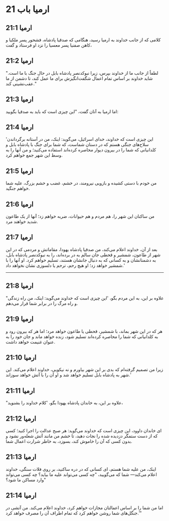# ارمیا باب 21

## ارمیا 21:1

کلامی که از جانب خداوند به ارمیا رسید، هنگامی که صدقیا پادشاه، فشحور پسر ملکیا و کاهن صفنیا پسر معسیا را نزد او فرستاد و گفت،

## ارمیا 21:2

"لطفاً از جانب ما از خداوند بپرس، زیرا نبوکدنصر پادشاه بابل در حال جنگ با ما است. شاید خداوند بر اساس تمام اعمال شگفت‌انگیزش برای ما عمل کند، تا دشمن از ما عقب‌نشینی کند."

## ارمیا 21:3

اما ارمیا به آنان گفت، "این چیزی است که باید به صدقیا بگویید:

## ارمیا 21:4

'این چیزی است که خداوند، خدای اسرائیل، می‌گوید: اینک، من در آستانه برگرداندن سلاح‌های جنگی هستم که در دستان شماست، که شما برای جنگ با پادشاه بابل و کلدانیانی که شما را در بیرون دیوار محاصره کرده‌اند استفاده می‌کنید؛ و من آنها را به وسط این شهر جمع خواهم کرد.

## ارمیا 21:5

من خودم با دستی کشیده و بازویی نیرومند، در خشم، غضب و خشم بزرگ، علیه شما خواهم جنگید.

## ارمیا 21:6

من ساکنان این شهر را، هم مردم و هم حیوانات، ضربه خواهم زد؛ آنها از یک طاعون شدید خواهند مرد.

## ارمیا 21:7

بعد از آن، خداوند اعلام می‌کند، من صدقیا پادشاه یهودا، مقاماتش و مردمی که در این شهر از طاعون، شمشیر و قحطی جان سالم به در برده‌اند، را به نبوکدنصر پادشاه بابل، به دشمنانشان و به کسانی که به دنبال جانشان هستند، تسلیم خواهم کرد. او آنها را با شمشیر خواهد زد؛ او هیچ رحم، ترحم یا دلسوزی نشان نخواهد داد.'

---

## ارمیا 21:8

"علاوه بر این، به این مردم بگو، 'این چیزی است که خداوند می‌گوید: اینک، من راه زندگی و راه مرگ را در برابر شما قرار می‌دهم.

## ارمیا 21:9

هر که در این شهر بماند، با شمشیر، قحطی یا طاعون خواهد مرد؛ اما هر که بیرون رود و به کلدانیانی که شما را محاصره کرده‌اند تسلیم شود، زنده خواهد ماند و جان خود را به عنوان غنیمت خواهد داشت.

## ارمیا 21:10

زیرا من تصمیم گرفته‌ام که بدی بر این شهر بیاورم و نه نیکویی، خداوند اعلام می‌کند. این شهر به پادشاه بابل تسلیم خواهد شد و او آن را با آتش خواهد سوزاند.'

## ارمیا 21:11

"علاوه بر این، به خاندان پادشاه یهودا بگو، 'کلام خداوند را بشنوید،

## ارمیا 21:12

ای خاندان داوود، این چیزی است که خداوند می‌گوید: هر صبح عدالت را اجرا کنید؛ کسی که از دست ستمگر دزدیده شده را نجات دهید، تا خشم من مانند آتش شعله‌ور نشود و بدون کسی که آن را خاموش کند، بسوزد، به خاطر شرارت اعمال شما.

## ارمیا 21:13

اینک، من علیه شما هستم، ای کسانی که در دره ساکنید، بر روی فلات سنگی، خداوند اعلام می‌کند— شما که می‌گویید، "چه کسی می‌تواند علیه ما بیاید؟ چه کسی می‌تواند وارد مساکن ما شود؟"

## ارمیا 21:14

اما من شما را بر اساس اعمالتان مجازات خواهم کرد، خداوند اعلام می‌کند. من آتشی در جنگل‌های شما روشن خواهم کرد که تمام اطراف آن را مصرف خواهد کرد.'"
